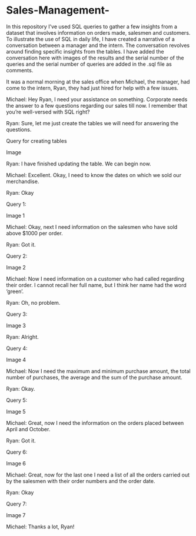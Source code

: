 # Sales-Management-
In this repository I've used SQL queries to gather a few insights from a dataset that involves information on orders made, salesmen and customers. 
To illustrate the use of SQL in daily life, I have created a narrative of a conversation between a manager and the intern. The conversation revolves around finding specific insights from the tables. I have added the conversation here with images of the results and the serial number of the queries and the serial number of queries are added in the .sql file as comments. 

It was a normal morning at the sales office when Michael, the manager, had come to the intern, Ryan, they had just hired for help with a few issues. 

Michael: Hey Ryan, I need your assistance on something. Corporate needs the answer to a few questions regarding our sales till now. I remember that you’re well-versed with SQL right? 

Ryan: Sure, let me just create the tables we will need for answering the questions. 

Query for creating tables

Image

Ryan: I have finished updating the table. We can begin now. 

Michael: Excellent. Okay, I need to know the dates on which we sold our merchandise. 

Ryan: Okay

Query 1:

Image 1

Michael: Okay, next I need information on the salesmen who have sold above $1000 per order. 

Ryan: Got it. 

Query 2:  

Image 2

Michael: Now I need information on a customer who had called regarding their order. I cannot recall her full name, but I think her name had the word ‘green’. 

Ryan: Oh, no problem. 

Query 3: 

Image 3

Ryan: Alright.

Query 4: 

Image 4

Michael: Now I need the maximum and minimum purchase amount, the total number of purchases, the average and the sum of the purchase amount. 

Ryan: Okay. 

Query 5: 

Image 5

Michael: Great, now I need the information on the orders placed between April and October. 

Ryan: Got it.  

Query 6: 

Image 6

Michael: Great, now for the last one I need a list of all the orders carried out by the salesmen with their order numbers and the order date. 

Ryan: Okay

Query 7: 

Image 7

Michael: Thanks a lot, Ryan!


